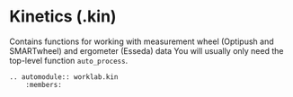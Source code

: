 # Kinetics (.kin)

Contains functions for working with measurement wheel (Optipush and
SMARTwheel) and ergometer (Esseda) data You will usually only need the
top-level function `auto_process`.

```{eval-rst}
.. automodule:: worklab.kin
    :members:
```

